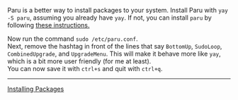 Paru is a better way to install packages to your system. Install Paru with `yay -S paru`, assuming you already have `yay`. If not, you can install `paru` by following [these instructions.](https://github.com/Morganamilo/paru?tab=readme-ov-file#installation) <br/>

Now run the command `sudo /etc/paru.conf`.<br/>
Next, remove the hashtag in front of the lines that say `BottomUp`, `SudoLoop`, `CombinedUpgrade`, and `UpgradeMenu`. This will make it behave more like `yay`, which is a bit more user friendly (for me at least). <br/>
You can now save it with `ctrl+s` and quit with `ctrl+q`. <br/>

---
[Installing Packages](https://github.com/Mato1111/archguide/blob/main/Docs/Installing%20Packages.md)
